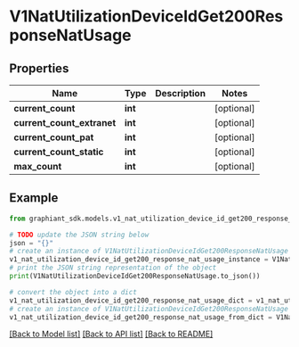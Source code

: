 # V1NatUtilizationDeviceIdGet200ResponseNatUsage


## Properties

Name | Type | Description | Notes
------------ | ------------- | ------------- | -------------
**current_count** | **int** |  | [optional] 
**current_count_extranet** | **int** |  | [optional] 
**current_count_pat** | **int** |  | [optional] 
**current_count_static** | **int** |  | [optional] 
**max_count** | **int** |  | [optional] 

## Example

```python
from graphiant_sdk.models.v1_nat_utilization_device_id_get200_response_nat_usage import V1NatUtilizationDeviceIdGet200ResponseNatUsage

# TODO update the JSON string below
json = "{}"
# create an instance of V1NatUtilizationDeviceIdGet200ResponseNatUsage from a JSON string
v1_nat_utilization_device_id_get200_response_nat_usage_instance = V1NatUtilizationDeviceIdGet200ResponseNatUsage.from_json(json)
# print the JSON string representation of the object
print(V1NatUtilizationDeviceIdGet200ResponseNatUsage.to_json())

# convert the object into a dict
v1_nat_utilization_device_id_get200_response_nat_usage_dict = v1_nat_utilization_device_id_get200_response_nat_usage_instance.to_dict()
# create an instance of V1NatUtilizationDeviceIdGet200ResponseNatUsage from a dict
v1_nat_utilization_device_id_get200_response_nat_usage_from_dict = V1NatUtilizationDeviceIdGet200ResponseNatUsage.from_dict(v1_nat_utilization_device_id_get200_response_nat_usage_dict)
```
[[Back to Model list]](../README.md#documentation-for-models) [[Back to API list]](../README.md#documentation-for-api-endpoints) [[Back to README]](../README.md)


